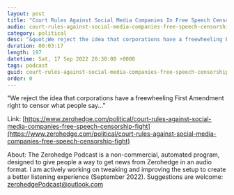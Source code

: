 ```yaml
---
layout: post
title: "Court Rules Against Social Media Companies In Free Speech Censorship Fight"
audio: court-rules-against-social-media-companies-free-speech-censorship-fight-0
category: political
desc: "&quot;We reject the idea that corporations have a freewheeling First Amendment right to censor what people say...&quot;"
duration: 00:03:17
length: 197
datetime: Sat, 17 Sep 2022 20:30:00 +0000
tags: podcast
guid: court-rules-against-social-media-companies-free-speech-censorship-fight-0
order: 0
---
```

&quot;We reject the idea that corporations have a freewheeling First Amendment right to censor what people say...&quot;

Link: [https://www.zerohedge.com/political/court-rules-against-social-media-companies-free-speech-censorship-fight](https://www.zerohedge.com/political/court-rules-against-social-media-companies-free-speech-censorship-fight)

About: The Zerohedge Podcast is a non-commercial, automated program, designed to give people a way to get news from Zerohedge in an audio format.  I am actively working on tweaking and improving the setup to create a better listening experience (September 2022).  Suggestions are welcome: [zerohedgePodcast@outlook.com](mailto:zerohedgePodcast@outlook.com)